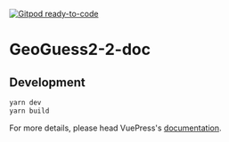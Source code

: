 [![Gitpod ready-to-code](https://img.shields.io/badge/Gitpod-ready--to--code-blue?logo=gitpod)](https://gitpod.io/#https://github.com/GeoGuess/geoguess.github.io)

# GeoGuess2-2-doc

> 

## Development

```bash
yarn dev
yarn build
```

For more details, please head VuePress's [documentation](https://v1.vuepress.vuejs.org/).

